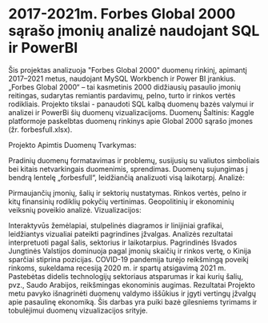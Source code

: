# 2017-2021m. Forbes Global 2000 sąrašo įmonių analizė naudojant SQL ir PowerBI

Šis projektas analizuoja "Forbes Global 2000" duomenų rinkinį, apimantį 2017–2021 metus, naudojant MySQL Workbench ir Power BI įrankius. „Forbes Global 2000“ – tai kasmetinis 2000 didžiausių pasaulio įmonių reitingas, sudarytas remiantis pardavimų, pelno, turto ir rinkos vertės rodikliais.
Projekto tikslai - panaudoti SQL kalbą duomenų bazės valymui ir analizei ir PowerBi šių duomenų vizualizacijoms. Duomenų Šaltinis: Kaggle platformoje paskelbtas duomenų rinkinys apie Global 2000 sąrašo įmones (žr. forbesfull.xlsx).

Projekto Apimtis
Duomenų Tvarkymas:

Pradinių duomenų formatavimas ir problemų, susijusių su valiutos simboliais bei kitais netvarkingais duomenimis, sprendimas.
Duomenų sujungimas į bendrą lentelę „forbesfull“, leidžiančią analizuoti visą laikotarpį.
Analizė:

Pirmaujančių įmonių, šalių ir sektorių nustatymas.
Rinkos vertės, pelno ir kitų finansinių rodiklių pokyčių vertinimas.
Geopolitinių ir ekonominių veiksnių poveikio analizė.
Vizualizacijos:

Interaktyvūs žemėlapiai, stulpelinės diagramos ir linijiniai grafikai, leidžiantys vizualiai pateikti pagrindines įžvalgas.
Analizės rezultatai interpretuoti pagal šalis, sektorius ir laikotarpius.
Pagrindinės Išvados
Jungtinės Valstijos dominuoja pagal įmonių skaičių ir rinkos vertę, o Kinija sparčiai stiprina pozicijas.
COVID-19 pandemija turėjo reikšmingą poveikį rinkoms, sukeldama recesiją 2020 m. ir spartų atsigavimą 2021 m.
Pastebėtas didelis technologijų sektoriaus atsparumas ir kai kurių šalių, pvz., Saudo Arabijos, reikšmingas ekonominis augimas.
Rezultatai
Projekto metu pavyko išnagrinėti duomenų valdymo iššūkius ir įgyti vertingų įžvalgų apie pasaulinę ekonomiką. Šis darbas yra puiki bazė gilesniems tyrimams ir tobulėjimui duomenų vizualizacijos srityje.
